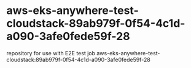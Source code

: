 # aws-eks-anywhere-test-cloudstack-89ab979f-0f54-4c1d-a090-3afe0fede59f-28
repository for use with E2E test job aws-eks-anywhere-test-cloudstack:89ab979f-0f54-4c1d-a090-3afe0fede59f-28
